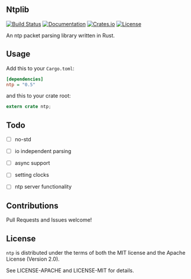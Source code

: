 Ntplib
------------

[![Build Status](https://travis-ci.org/JeffBelgum/ntp.svg?branch=master)](https://travis-ci.org/JeffBelgum/ntp)
[![Documentation](https://docs.rs/ntp/badge.svg)](https://docs.rs/ntp)
[![Crates.io](https://img.shields.io/crates/v/ntp.svg?maxAge=2592000)](https://crates.io/crates/ntp)
[![License](https://img.shields.io/crates/l/ntp.svg)](https://github.com/JeffBelgum/ntp#license)

An ntp packet parsing library written in Rust.


Usage
-----

Add this to your `Cargo.toml`:

```ini
[dependencies]
ntp = "0.5"
```

and this to your crate root:

```rust
extern crate ntp;
```

Todo
----

- [ ] no-std
- [ ] io independent parsing
- [ ] async support
- [ ] setting clocks
- [ ] ntp server functionality


Contributions
-------------

Pull Requests and Issues welcome!

License
-------

`ntp` is distributed under the terms of both the MIT license and the Apache License (Version 2.0).

See LICENSE-APACHE and LICENSE-MIT for details.
